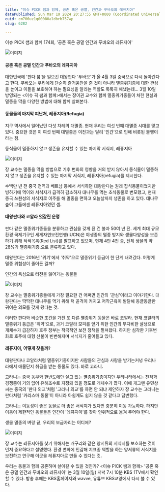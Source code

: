 ```yaml
---
title: "이슈 PICK 쌤과 함께, 공존 혹은 공멸, 인간과 푸바오의 레퓨지아"
datePublished: Sun Mar 10 2024 20:27:55 GMT+0000 (Coordinated Universal Time)
cuid: cm706uz1q00080aldbrb757wp
slug: 6282

---
```



이슈 PICK 쌤과 함께 174회, '공존 혹은 공멸 인간과 푸바오의 레퓨지아'

![이미지](https://cdn.hashnode.com/res/hashnode/image/upload/v1739260601851/dbf9517b-1287-4f82-be73-94556fa859b0.jpeg)

#### 공존 혹은 공멸 인간과 푸바오의 레퓨지아

대한민국에 '판다 붐'을 일으킨 대왕판다 '푸바오'가 올 4월 3일 중국으로 다시 돌아간다고 한다. 푸바오는 우리에게 단순히 즐거움만을 준 것이 아니라 멸종위기종에 대한 관심을 높이고 이들을 보호해야 하는 필요성을 알리는 역할도 톡톡히 해냈는데... 3월 10일 방영되는 <이슈 픽 쌤과 함께>에서는 장이권 교수와 함께 멸종위기종들이 처한 현실과 멸종을 막을 다양한 방법에 대해 함께 살펴본다.

#### 동물들의 마지막 피난처, 레퓨지아(Refugia)

지구 역사에서 일어났던 다섯 차례의 대멸종. 현재 우리는 여섯 번째 대멸종 시대를 맞고 있다. 중요한 것은 이 여섯 번째 대멸종은 이전과는 달리 '인간'으로 인해 비롯된 불행이라는 점.

동식물이 멸종하지 않고 생존을 유지할 수 있는 마지막 서식지, 레퓨지아

![이미지](https://cdn.hashnode.com/res/hashnode/image/upload/v1739260603796/32d5a15f-8a87-4390-9467-232adc06726b.jpeg)

장 교수는 멸종을 막을 방법으로 기후 변화의 영향을 거의 받지 않아서 동식물이 멸종하지 않고 생존을 유지할 수 있는 마지막 서식지, 레퓨지아(refugia)를 제시한다.

수백만 년 전 중국 전역과 베트남 등에서 서식하던 대왕판다는 원래 잡식동물이었지만 빙하기에 먹이와 서식지가 급격히 감소하자 대나무를 먹는 초식동물로 변모했고, 현재 중국 쓰촨성의 서식지로 이주를 해 멸종을 면하고 오늘날까지 생존을 하고 있다. 대나무 숲이 그들에겐 레퓨지아였던 셈.

#### 대왕판다와 코알라 엇갈린 운명

판다 같은 멸종위기종들을 분류하고 관심을 갖게 된 건 불과 50여 년 전. 세계 최대 규모 환경 국제기구인 세계자연보전연행(IUCN)은 야생종의 멸종 방지와 생물다양성을 보존하기 위해 적색목록(Red List)를 발표하고 있으며, 현재 4만 4천 종, 전체 생물의 약 28%가 멸종위기종.으로 분류하고 있다.

대왕판다는 2016년 '위기'에서 '취약'으로 멸종위기 등급이 한 단계 내려갔다. 어떻게 멸종 위험성이 줄어든 걸까?

인간의 욕심으로 터전을 잃어가는 동물들

![이미지](https://cdn.hashnode.com/res/hashnode/image/upload/v1739260605753/eb7437b9-a585-4d4c-b215-5584be3fc333.jpeg)

장 교수는 멸종위기종들에게 가장 필요한 건 어쩌면 인간의 '관심'이라고 이야기한다. 대왕판다는 딱딱한 대나무를 먹기 위해 턱 골격이 커지고 저작근육이 발달해 동글동글한 귀여운 외모를 갖게 됐다는 것.

이러한 판다와 비슷한 조건을 가진 또 다른 멸종위기 동물은 바로 코알라. 현재 코알라의 멸종위기 등급은 '취약'으로, 과거 코알라 모피를 얻기 위한 인간의 무자비한 살생으로 개체수가 급감하자 호주 정부는 적극적인 보전 정책을 펼쳐왔다. 하지만 심각한 기후변화로 호주에 대형 산불이 빈번해지며 서식지가 줄어들고 있다.

#### 레퓨지아, 어떻게 찾을까?

대왕판다나 코알라처럼 멸종위기종이지만 사람들의 관심과 사랑을 받기는커녕 우리나라에서 애물단지 취급을 받는 동물도 있다. 바로 고라니.

고라니는 중국 동부와 한반도에만 살고 있는 멸종위기종이지만 우리나라에서는 천적과 경쟁종이 거의 없어 유해조수로 지정돼 있을 정도로 개체수가 많다. 이에 개그맨 유민상 씨는 중국의 '판다 외교'처럼 '고라니 외교'를 하면 안 되냐 제안하자 장 교수는 고라니는 판다처럼 '카리스마 동물'이 아니라 아쉽게도 쉽지 않을 것 같다고 답변했다.

고라니는 이동성이 좋은 동물로 더 좋은 서식지가 있다면 충분히 이동 가능하다. 하지만 이동이 제한적인 동물들은 인간이 '레퓨지아'를 찾아 인위적으로 옮겨 주어야 한다.

생물 멸종의 벼랑 끝, 우리의 보금자리는 어디에?

![이미지](https://cdn.hashnode.com/res/hashnode/image/upload/v1739260607792/0f2c30f5-f704-497b-961a-b1e2cd9873fd.jpeg)

장 교수는 레퓨지아를 찾기 위해서는 개구리와 같은 양서류의 서식지를 보호하는 것이 먼저 중요하다고 설명했다. 환경 변화에 민감해 지표종 역할을 하는 양서류의 서식지를 보전하고 연구해 이곳을 레퓨지아로 만들 수 있다는 것.

우리는 동물과 함께 공존하며 살아갈 수 있을 것인가? <이슈 PICK 쌤과 함께> '공존 혹은 공멸 인간과 푸바오의 레퓨지아' 는 3월 10일(일) 저녁 7시 10분 KBS 1TV에서 확인할 수 있다. 방송 후에는 KBS홈페이지와 wavve, 유튜브 KBS교양에서 다시 볼 수 있다.